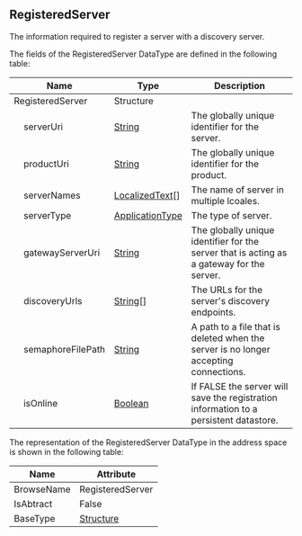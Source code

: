 <!-- datatype -->
## RegisteredServer
The information required to register a server with a discovery server.  
<!-- end of description -->
The fields of the RegisteredServer DataType are defined in the following table:  

|Name|Type|Description|
|---|---|---|
|RegisteredServer|Structure||
|&nbsp;&nbsp;&nbsp;&nbsp;serverUri|[String](../../../Part3/DataTypes/String/readme.md)|The globally unique identifier for the server.|
|&nbsp;&nbsp;&nbsp;&nbsp;productUri|[String](../../../Part3/DataTypes/String/readme.md)|The globally unique identifier for the product.|
|&nbsp;&nbsp;&nbsp;&nbsp;serverNames|[LocalizedText](../../../Part3/DataTypes/LocalizedText/readme.md)[]|The name of server in multiple lcoales.|
|&nbsp;&nbsp;&nbsp;&nbsp;serverType|[ApplicationType](../../../Part4/DataTypes/ApplicationType/readme.md)|The type of server.|
|&nbsp;&nbsp;&nbsp;&nbsp;gatewayServerUri|[String](../../../Part3/DataTypes/String/readme.md)|The globally unique identifier for the server that is acting as a gateway for the server.|
|&nbsp;&nbsp;&nbsp;&nbsp;discoveryUrls|[String](../../../Part3/DataTypes/String/readme.md)[]|The URLs for the server's discovery endpoints.|
|&nbsp;&nbsp;&nbsp;&nbsp;semaphoreFilePath|[String](../../../Part3/DataTypes/String/readme.md)|A path to a file that is deleted when the server is no longer accepting connections.|
|&nbsp;&nbsp;&nbsp;&nbsp;isOnline|[Boolean](../../../Part3/DataTypes/Boolean/readme.md)|If FALSE the server will save the registration information to a persistent datastore.|

The representation of the RegisteredServer DataType in the address space is shown in the following table:  

|Name|Attribute|
|---|---|
|BrowseName|RegisteredServer|
|IsAbtract|False|
|BaseType|[Structure](../../../Part3/DataTypes/Structure/readme.md)|


